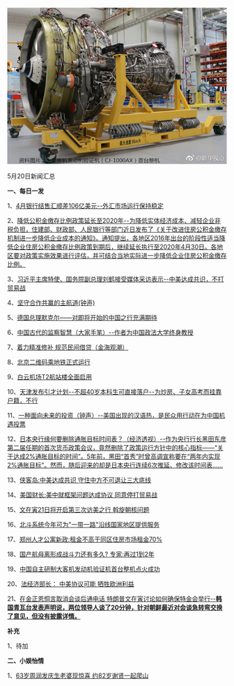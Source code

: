 ![05_20](.\05_20.jpg)

5月20日新闻汇总

**一、每日一发**

1、[4月银行结售汇顺差106亿美元--外汇市场运行保持稳定](http://paper.people.com.cn/rmrb/html/2018-05/21/nw.D110000renmrb_20180521_6-02.htm)

2、[降低公积金缴存比例政策延长至2020年--为降低实体经济成本、减轻企业非税负担，住建部、财政部、人民银行等部门近日发布了《关于改进住房公积金缴存机制进一步降低企业成本的通知》。通知提出，各地区2016年出台的阶段性适当降低企业住房公积金缴存比例政策到期后，继续延长执行至2020年4月30日。各地区要对政策实施效果进行评估，并可结合当地实际进一步降低企业住房公积金缴存比例。](http://paper.people.com.cn/rmrb/html/2018-05/21/nw.D110000renmrb_20180521_5-02.htm)

3、[习近平主席特使、国务院副总理刘鹤接受媒体采访表示--中美达成共识，不打贸易战](http://paper.people.com.cn/rmrb/html/2018-05/21/nw.D110000renmrb_20180521_2-03.htm)

4、[坚守合作共赢的主航道(钟声)](http://paper.people.com.cn/rmrb/html/2018-05/21/nw.D110000renmrb_20180521_3-03.htm)

5、[德国总理默克尔——对即将开始的中国之行充满期待](http://paper.people.com.cn/rmrb/html/2018-05/21/nw.D110000renmrb_20180521_7-03.htm)

6、[中国古代的监察智慧（大家手笔）--作者为中国政法大学终身教授](http://news.163.com/18/0520/06/DI7RT23K0001899N.html)

7、[着力精准修补 规范民间借贷（金海观潮）](http://paper.people.com.cn/rmrb/html/2018-05/21/nw.D110000renmrb_20180521_2-17.htm)

8、[北京二维码乘地铁正式运行](http://paper.people.com.cn/rmrb/html/2018-05/21/nw.D110000renmrb_20180521_4-20.htm)

9、[白云机场T2航站楼全面启用](http://paper.people.com.cn/rmrb/html/2018-05/21/nw.D110000renmrb_20180521_5-20.htm)

10、[天津发布引才计划--不超40岁本科生可直接落户--为炒房、子女高考而挂靠户籍，不行](http://paper.people.com.cn/rmrb/html/2018-05/21/nw.D110000renmrb_20180521_6-20.htm)

11、[一种面向未来的投资（钟声）--美国出现的汉语热，是民众用行动在为中国机遇投票](http://paper.people.com.cn/rmrb/html/2018-05/21/nw.D110000renmrb_20180521_2-21.htm)

12、[日本央行缘何要删除通胀目标时间表？（经济透视）--作为央行行长黑田东彦第二届任期的首次货币政策会议，竟然删除了政策运行方针中的核心指标——“关于达成2%通胀目标的时间”。5年前，黑田“首秀”时曾高调宣称要在“两年内实现2%通胀目标”。然而，随后迎来的却是日本央行连续6次推延、修改该时间表……](http://paper.people.com.cn/rmrb/html/2018-05/21/nw.D110000renmrb_20180521_2-22.htm)

13、[侠客岛:中美达成共识 守住中方不可退让三大底线](http://news.163.com/18/0521/00/DI9S1CM9000187R2.html)

14、[美国财长:美中就框架问题达成协议 同意停打贸易战](http://news.163.com/18/0520/23/DI9O9KSN0001899O.html)

15、[文在寅21日将开启第三次访美之行 斡旋朝核问题](http://news.163.com/18/0520/19/DI9AR7720001875O.html)

16、[北斗系统今年可为"一带一路"沿线国家地区提供服务](http://news.163.com/18/0521/01/DI9VH2GM00018AOP.html)

17、[郑州人才公寓新政:租金不高于同区住房市场租金70%](http://news.163.com/18/0520/13/DI8K8KD10001875N.html)

18、[国产航母离形成战斗力还有多久? 专家:再过1到2年](http://news.163.com/18/0520/08/DI823EV80001875N.html)

19、[中国自主研制大客机发动机验证机首台整机点火成功](http://news.ifeng.com/a/20180520/58378444_0.shtml)

20、[法经济部长： 中美协议可能 牺牲欧洲利益](http://www.zaobao.com/news/china/story20180521-860646)

21、[在金正恩恫言取消会谈后通电话 特朗普文在寅讨论如何确保特金会举行--**韩国青瓦台发表声明说，两位领导人谈了20分钟，针对朝鲜最近对会谈急转弯交换了意见，但没有披露详情。**](http://www.zaobao.com/news/world/story20180521-860652)



**补充**

1、待加



**二、小娱怡情**

1、[63岁周润发庆生老婆现惊喜 约82岁谢贤一起爬山](http://news.67.com/hongse/2018/05/20/918443.html)
